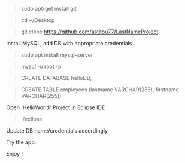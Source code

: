 > sudo apt-get install git

> cd ~/Desktop

> git clone https://github.com/astitou77/LastNameProject

Install MySQL, add DB with appropriate credentials
> sudo apt install mysql-server

> mysql -u root -p

> CREATE DATABASE helloDB;

> CREATE TABLE employees (lastname VARCHAR(255), firstname VARCHAR(255))

Open 'HelloWorld' Project in Eclipse IDE
> ./eclipse

Update DB name/credentials accordingly.

Try the app:


Enjoy !
